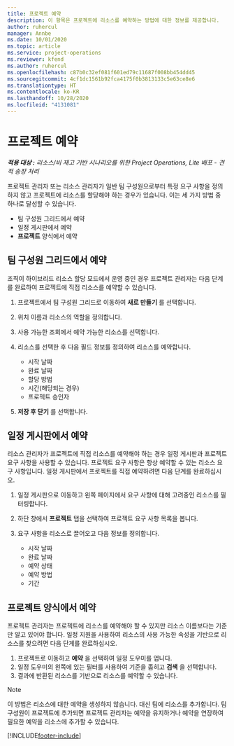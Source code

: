 ```yaml
---
title: 프로젝트 예약
description: 이 항목은 프로젝트에 리소스를 예약하는 방법에 대한 정보를 제공합니다.
author: ruhercul
manager: Annbe
ms.date: 10/01/2020
ms.topic: article
ms.service: project-operations
ms.reviewer: kfend
ms.author: ruhercul
ms.openlocfilehash: c87b0c32ef081f601ed79c11687f008bb454dd45
ms.sourcegitcommit: 4cf1dc1561b92fca4175f0b3813133c5e63ce8e6
ms.translationtype: HT
ms.contentlocale: ko-KR
ms.lasthandoff: 10/28/2020
ms.locfileid: "4131081"
---
```

# <a name="book-to-a-project"></a>프로젝트 예약

_**적용 대상 :** 리소스/비 재고 기반 시나리오를 위한 Project Operations, Lite 배포 - 견적 송장 처리_

프로젝트 관리자 또는 리소스 관리자가 일반 팀 구성원으로부터 특정 요구 사항을 정의하지 않고 프로젝트에 리소스를 할당해야 하는 경우가 있습니다. 이는 세 가지 방법 중 하나로 달성할 수 있습니다.

- 팀 구성원 그리드에서 예약
- 일정 게시판에서 예약
- **프로젝트** 양식에서 예약

## <a name="book-from-the-team-member-grid"></a>팀 구성원 그리드에서 예약

조직이 하이브리드 리소스 할당 모드에서 운영 중인 경우 프로젝트 관리자는 다음 단계를 완료하여 프로젝트에 직접 리소스를 예약할 수 있습니다.

1. 프로젝트에서 팀 구성원 그리드로 이동하여 **새로 만들기** 를 선택합니다.
2. 위치 이름과 리소스의 역할을 정의합니다.
3. 사용 가능한 조회에서 예약 가능한 리소스를 선택합니다.
4. 리소스를 선택한 후 다음 필드 정보를 정의하여 리소스를 예약합니다.

    - 시작 날짜
    - 완료 날짜
    - 할당 방법
    - 시간(해당되는 경우)
    - 프로젝트 승인자

6. **저장 후 닫기** 를 선택합니다.

## <a name="book-from-the-schedule-board"></a>일정 게시판에서 예약

리소스 관리자가 프로젝트에 직접 리소스를 예약해야 하는 경우 일정 게시판과 프로젝트 요구 사항을 사용할 수 있습니다. 프로젝트 요구 사항은 항상 예약할 수 있는 리소스 요구 사항입니다. 일정 게시판에서 프로젝트를 직접 예약하려면 다음 단계를 완료하십시오.

1. 일정 게시판으로 이동하고 왼쪽 페이지에서 요구 사항에 대해 고려중인 리소스를 필터링합니다.
2. 하단 창에서 **프로젝트** 탭을 선택하여 프로젝트 요구 사항 목록을 봅니다.
3. 요구 사항을 리소스로 끌어오고 다음 정보를 정의합니다.

    - 시작 날짜
    - 완료 날짜
    - 예약 상태
    - 예약 방법
    - 기간

## <a name="book-from-the-project-form"></a>프로젝트 양식에서 예약

프로젝트 관리자는 프로젝트에 리소스를 예약해야 할 수 있지만 리소스 이름보다는 기준만 알고 있어야 합니다. 일정 지원을 사용하여 리소스의 사용 가능한 속성을 기반으로 리소스를 찾으려면 다음 단계를 완료하십시오. 

1. 프로젝트로 이동하고 **예약** 을 선택하여 일정 도우미를 엽니다.
2. 일정 도우미의 왼쪽에 있는 필터를 사용하여 기준을 좁히고 **검색** 을 선택합니다.
3. 결과에 반환된 리소스를 기반으로 리소스를 예약할 수 있습니다.

> [!NOTE]
> 이 방법은 리소스에 대한 예약을 생성하지 않습니다. 대신 팀에 리소스를 추가합니다. 팀 구성원이 프로젝트에 추가되면 프로젝트 관리자는 예약을 유지하거나 예약을 연장하여 필요한 예약을 리소스에 추가할 수 있습니다.


[!INCLUDE[footer-include](../includes/footer-banner.md)]
